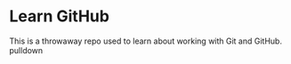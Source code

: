 # Learn GitHub

This is a throwaway repo used to learn about working with Git and GitHub. pulldown

